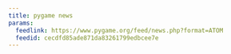 ```yaml
---
title: pygame news
params:
  feedlink: https://www.pygame.org/feed/news.php?format=ATOM
  feedid: cecdfd85ade871da83261799edbcee7e
---
```

